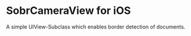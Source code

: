 SobrCameraView for iOS
======================
A simple UIView-Subclass which enables border detection of documents. 